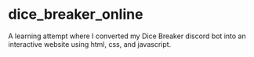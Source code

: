 # dice_breaker_online
A learning attempt where I converted my Dice Breaker discord bot into an interactive website using html, css, and javascript.
